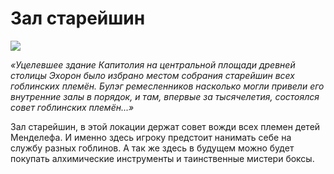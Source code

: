 # Зал старейшин

![](hall.2x.png)

*«Уцелевшее здание Капитолия на центральной площади древней столицы Эхорон было избрано местом собрания старейшин всех гоблинских племён. Булэг ремесленников	 насколько могли привели его внутренние залы в порядок, и там, впервые за тысячелетия, состоялся совет гоблинских племён...»*

Зал старейшин, в этой локации держат совет вожди всех племен детей Менделефа. И именно здесь игроку предстоит нанимать себе на службу разных гоблинов. А так же здесь в будущем можно будет покупать алхимические инструменты и таинственные мистери боксы.